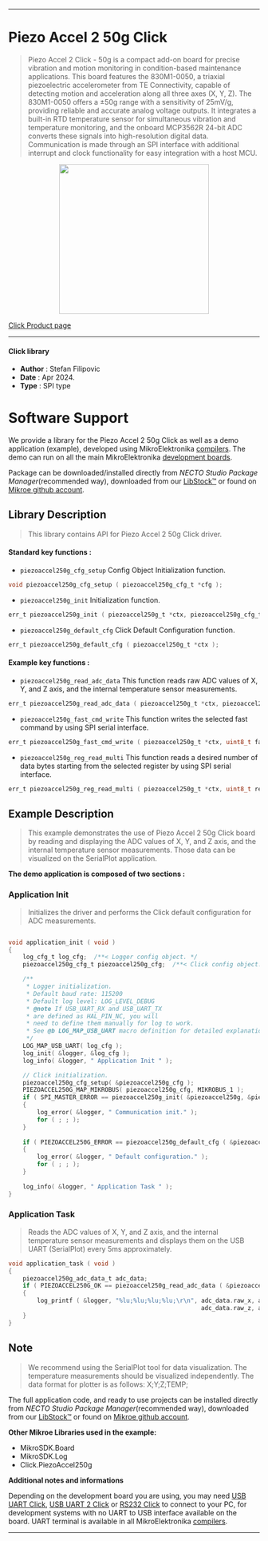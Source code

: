 
---
# Piezo Accel 2 50g Click

> Piezo Accel 2 Click - 50g is a compact add-on board for precise vibration and motion monitoring in condition-based maintenance applications. This board features the 830M1-0050, a triaxial piezoelectric accelerometer from TE Connectivity, capable of detecting motion and acceleration along all three axes (X, Y, Z). The 830M1-0050 offers a ±50g range with a sensitivity of 25mV/g, providing reliable and accurate analog voltage outputs. It integrates a built-in RTD temperature sensor for simultaneous vibration and temperature monitoring, and the onboard MCP3562R 24-bit ADC converts these signals into high-resolution digital data. Communication is made through an SPI interface with additional interrupt and clock functionality for easy integration with a host MCU.

<p align="center">
  <img src="https://download.mikroe.com/images/click_for_ide/piezoaccel250g_click.png" height=300px>
</p>

[Click Product page](https://www.mikroe.com/piezo-accel-2-click-50g)

---


#### Click library

- **Author**        : Stefan Filipovic
- **Date**          : Apr 2024.
- **Type**          : SPI type


# Software Support

We provide a library for the Piezo Accel 2 50g Click
as well as a demo application (example), developed using MikroElektronika
[compilers](https://www.mikroe.com/necto-studio).
The demo can run on all the main MikroElektronika [development boards](https://www.mikroe.com/development-boards).

Package can be downloaded/installed directly from *NECTO Studio Package Manager*(recommended way), downloaded from our [LibStock&trade;](https://libstock.mikroe.com) or found on [Mikroe github account](https://github.com/MikroElektronika/mikrosdk_click_v2/tree/master/clicks).

## Library Description

> This library contains API for Piezo Accel 2 50g Click driver.

#### Standard key functions :

- `piezoaccel250g_cfg_setup` Config Object Initialization function.
```c
void piezoaccel250g_cfg_setup ( piezoaccel250g_cfg_t *cfg );
```

- `piezoaccel250g_init` Initialization function.
```c
err_t piezoaccel250g_init ( piezoaccel250g_t *ctx, piezoaccel250g_cfg_t *cfg );
```

- `piezoaccel250g_default_cfg` Click Default Configuration function.
```c
err_t piezoaccel250g_default_cfg ( piezoaccel250g_t *ctx );
```

#### Example key functions :

- `piezoaccel250g_read_adc_data` This function reads raw ADC values of X, Y, and Z axis, and the internal temperature sensor measurements.
```c
err_t piezoaccel250g_read_adc_data ( piezoaccel250g_t *ctx, piezoaccel250g_adc_data_t *data_out );
```

- `piezoaccel250g_fast_cmd_write` This function writes the selected fast command by using SPI serial interface.
```c
err_t piezoaccel250g_fast_cmd_write ( piezoaccel250g_t *ctx, uint8_t fast_cmd );
```

- `piezoaccel250g_reg_read_multi` This function reads a desired number of data bytes starting from the selected register by using SPI serial interface.
```c
err_t piezoaccel250g_reg_read_multi ( piezoaccel250g_t *ctx, uint8_t reg, uint8_t *data_out, uint8_t len );
```

## Example Description

> This example demonstrates the use of Piezo Accel 2 50g Click board by reading and displaying
the ADC values of X, Y, and Z axis, and the internal temperature sensor measurements. 
Those data can be visualized on the SerialPlot application.

**The demo application is composed of two sections :**

### Application Init

> Initializes the driver and performs the Click default configuration for ADC measurements.

```c

void application_init ( void )
{
    log_cfg_t log_cfg;  /**< Logger config object. */
    piezoaccel250g_cfg_t piezoaccel250g_cfg;  /**< Click config object. */

    /** 
     * Logger initialization.
     * Default baud rate: 115200
     * Default log level: LOG_LEVEL_DEBUG
     * @note If USB_UART_RX and USB_UART_TX 
     * are defined as HAL_PIN_NC, you will 
     * need to define them manually for log to work. 
     * See @b LOG_MAP_USB_UART macro definition for detailed explanation.
     */
    LOG_MAP_USB_UART( log_cfg );
    log_init( &logger, &log_cfg );
    log_info( &logger, " Application Init " );

    // Click initialization.
    piezoaccel250g_cfg_setup( &piezoaccel250g_cfg );
    PIEZOACCEL250G_MAP_MIKROBUS( piezoaccel250g_cfg, MIKROBUS_1 );
    if ( SPI_MASTER_ERROR == piezoaccel250g_init( &piezoaccel250g, &piezoaccel250g_cfg ) )
    {
        log_error( &logger, " Communication init." );
        for ( ; ; );
    }
    
    if ( PIEZOACCEL250G_ERROR == piezoaccel250g_default_cfg ( &piezoaccel250g ) )
    {
        log_error( &logger, " Default configuration." );
        for ( ; ; );
    }
    
    log_info( &logger, " Application Task " );
}

```

### Application Task

> Reads the ADC values of X, Y, and Z axis, and the internal temperature sensor measurements
and displays them on the USB UART (SerialPlot) every 5ms approximately.

```c
void application_task ( void )
{
    piezoaccel250g_adc_data_t adc_data;
    if ( PIEZOACCEL250G_OK == piezoaccel250g_read_adc_data ( &piezoaccel250g, &adc_data ) )
    {
        log_printf ( &logger, "%lu;%lu;%lu;%lu;\r\n", adc_data.raw_x, adc_data.raw_y, 
                                                      adc_data.raw_z, adc_data.raw_temp );
    }
}
```

## Note

> We recommend using the SerialPlot tool for data visualization. The temperature measurements
should be visualized independently. The data format for plotter is as follows: X;Y;Z;TEMP;

The full application code, and ready to use projects can be installed directly from *NECTO Studio Package Manager*(recommended way), downloaded from our [LibStock&trade;](https://libstock.mikroe.com) or found on [Mikroe github account](https://github.com/MikroElektronika/mikrosdk_click_v2/tree/master/clicks).

**Other Mikroe Libraries used in the example:**

- MikroSDK.Board
- MikroSDK.Log
- Click.PiezoAccel250g

**Additional notes and informations**

Depending on the development board you are using, you may need
[USB UART Click](https://www.mikroe.com/usb-uart-click),
[USB UART 2 Click](https://www.mikroe.com/usb-uart-2-click) or
[RS232 Click](https://www.mikroe.com/rs232-click) to connect to your PC, for
development systems with no UART to USB interface available on the board. UART
terminal is available in all MikroElektronika
[compilers](https://shop.mikroe.com/compilers).

---

